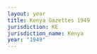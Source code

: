 ```yaml
---
layout: year
title: Kenya Gazettes 1949
jurisdiction: KE
jurisdiction_name: Kenya
year: "1949"
---
```

